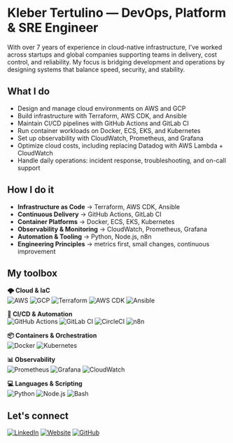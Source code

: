 # Kleber Tertulino — DevOps, Platform & SRE Engineer

With over 7 years of experience in cloud-native infrastructure, I’ve worked across startups and global companies supporting teams in delivery, cost control, and reliability. My focus is bridging development and operations by designing systems that balance speed, security, and stability.  

## What I do

- Design and manage cloud environments on AWS and GCP  
- Build infrastructure with Terraform, AWS CDK, and Ansible  
- Maintain CI/CD pipelines with GitHub Actions and GitLab CI  
- Run container workloads on Docker, ECS, EKS, and Kubernetes  
- Set up observability with CloudWatch, Prometheus, and Grafana  
- Optimize cloud costs, including replacing Datadog with AWS Lambda + CloudWatch  
- Handle daily operations: incident response, troubleshooting, and on-call support  

## How I do it

- **Infrastructure as Code** → Terraform, AWS CDK, Ansible  
- **Continuous Delivery** → GitHub Actions, GitLab CI  
- **Container Platforms** → Docker, ECS, EKS, Kubernetes  
- **Observability & Monitoring** → CloudWatch, Prometheus, Grafana 
- **Automation & Tooling** → Python, Node.js, n8n 
- **Engineering Principles** → metrics first, small changes, continuous improvement  

## My toolbox  

**🌩️ Cloud & IaC**  
![AWS](https://img.shields.io/badge/AWS-232F3E?style=flat-square&logo=amazon-aws&logoColor=white)
![GCP](https://img.shields.io/badge/GCP-4285F4?style=flat-square&logo=google-cloud&logoColor=white)
![Terraform](https://img.shields.io/badge/Terraform-623CE4?style=flat-square&logo=terraform&logoColor=white)
![AWS CDK](https://img.shields.io/badge/AWS%20CDK-FF9900?style=flat-square&logo=amazon-aws&logoColor=white)
![Ansible](https://img.shields.io/badge/Ansible-EE0000?style=flat-square&logo=ansible&logoColor=white)  

**🚀 CI/CD & Automation**  
![GitHub Actions](https://img.shields.io/badge/GitHub%20Actions-2088FF?style=flat-square&logo=github-actions&logoColor=white)
![GitLab CI](https://img.shields.io/badge/GitLab%20CI-FC6D26?style=flat-square&logo=gitlab&logoColor=white)
![CircleCI](https://img.shields.io/badge/CircleCI-343434?style=flat-square&logo=circleci&logoColor=white)
![n8n](https://img.shields.io/badge/n8n-0A96B1?style=flat-square&logo=n8n&logoColor=white)  

**📦 Containers & Orchestration**  
![Docker](https://img.shields.io/badge/Docker-2496ED?style=flat-square&logo=docker&logoColor=white)
![Kubernetes](https://img.shields.io/badge/Kubernetes-326CE5?style=flat-square&logo=kubernetes&logoColor=white)  

**📊 Observability**  
![Prometheus](https://img.shields.io/badge/Prometheus-E6522C?style=flat-square&logo=prometheus&logoColor=white)
![Grafana](https://img.shields.io/badge/Grafana-F46800?style=flat-square&logo=grafana&logoColor=white)
![CloudWatch](https://img.shields.io/badge/AWS%20CloudWatch-FF4F8B?style=flat-square&logo=amazonaws&logoColor=white)  

**💻 Languages & Scripting**  
![Python](https://img.shields.io/badge/Python-3776AB?style=flat-square&logo=python&logoColor=white)
![Node.js](https://img.shields.io/badge/Node.js-339933?style=flat-square&logo=node.js&logoColor=white)
![Bash](https://img.shields.io/badge/Bash-4EAA25?style=flat-square&logo=gnubash&logoColor=white)  

## Let's connect

[![LinkedIn](https://img.shields.io/badge/LinkedIn-Kleber%20Tertulino-0A66C2?style=flat-square&logo=linkedin&logoColor=white)](https://linkedin.com/in/klebertertulino)
[![Website](https://img.shields.io/badge/Portfolio-klebertertulino.com-1a1a1a?style=flat-square&logo=google-chrome&logoColor=white)](https://klebertertulino.com)
[![GitHub](https://img.shields.io/badge/GitHub-klebertertulino-181717?style=flat-square&logo=github&logoColor=white)](https://github.com/klebertertulino)

